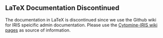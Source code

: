 ## LaTeX Documentation Discontinued
The documentation in LaTeX is discontinued since we use the Github wiki for IRIS speicific admin documentation. 
Please use the [Cytomine-IRIS wiki pages](https://github.com/cytomine/Cytomine-IRIS/wiki/) as source of information.
